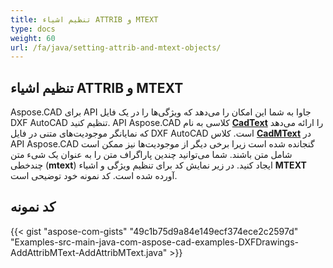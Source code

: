 ```yaml
---
title: تنظیم اشیاء ATTRIB و MTEXT
type: docs
weight: 60
url: /fa/java/setting-attrib-and-mtext-objects/
---
```


## **تنظیم اشیاء ATTRIB و MTEXT**

Aspose.CAD برای API جاوا به شما این امکان را می‌دهد که ویژگی‌ها را در یک فایل DXF AutoCAD تنظیم کنید. API Aspose.CAD کلاسی به نام [**CadText**](https://reference.aspose.com/cad/java/com.aspose.cad.fileformats.cad.cadobjects/cadtext) را ارائه می‌دهد که نمایانگر موجودیت‌های متنی در فایل DXF AutoCAD است. کلاس [**CadMText**](https://reference.aspose.com/cad/java/com.aspose.cad.fileformats.cad.cadobjects/CadMText) در API Aspose.CAD گنجانده شده است زیرا برخی دیگر از موجودیت‌ها نیز ممکن است شامل متن باشند. شما می‌توانید چندین پاراگراف متن را به عنوان یک شیء متن چندخطی (**mtext**) ایجاد کنید. در زیر نمایش کد برای تنظیم ویژگی و اشیاء **MTEXT** آورده شده است. کد نمونه خود توضیحی است.

## کد نمونه

{{< gist "aspose-com-gists" "49c1b75d9a84e149ecf374ece2c2597d" "Examples-src-main-java-com-aspose-cad-examples-DXFDrawings-AddAttribMText-AddAttribMText.java" >}}
